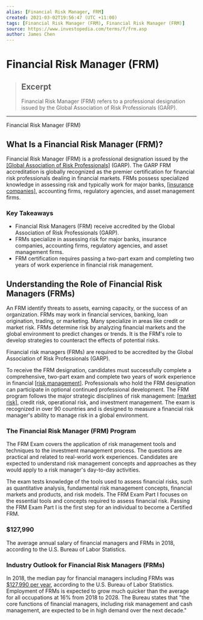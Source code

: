 ```yaml
---
alias: [Financial Risk Manager, FRM]
created: 2021-03-02T19:56:47 (UTC +11:00)
tags: [Financial Risk Manager (FRM), Financial Risk Manager (FRM)]
source: https://www.investopedia.com/terms/f/frm.asp
author: James Chen
---
```


# Financial Risk Manager (FRM)

> ## Excerpt
> Financial Risk Manager (FRM) refers to a professional designation issued by the Global Association of Risk Professionals (GARP).

---

Financial Risk Manager (FRM)
## What Is a Financial Risk Manager (FRM)?

Financial Risk Manager (FRM) is a professional designation issued by the [[Global Association of Risk Professionals]](https://www.garp.org/#!/home) (GARP). The GARP FRM accreditation is globally recognized as the premier certification for financial risk professionals dealing in financial markets. FRMs possess specialized knowledge in assessing risk and typically work for major banks, [[insurance companies]](https://www.investopedia.com/articles/personal-finance/010715/worlds-top-10-insurance-companies.asp), accounting firms, regulatory agencies, and asset management firms.

### Key Takeaways

-   Financial Risk Managers (FRM) receive accredited by the Global Association of Risk Professionals (GARP).
-   FRMs specialize in assessing risk for major banks, insurance companies, accounting firms, regulatory agencies, and asset management firms.
-   FRM certification requires passing a two-part exam and completing two years of work experience in financial risk management.

## Understanding the Role of Financial Risk Managers (FRMs)

An FRM identify threats to assets, earning capacity, or the success of an organization. FRMs may work in financial services, banking, loan origination, trading, or marketing. Many specialize in areas like credit or market risk. FRMs determine risk by analyzing financial markets and the global environment to predict changes or trends. It is the FRM's role to develop strategies to counteract the effects of potential risks.

Financial risk managers (FRMs) are required to be accredited by the Global Association of Risk Professionals (GARP).

To receive the FRM designation, candidates must successfully complete a comprehensive, two-part exam and complete two years of work experience in financial [[risk management]](https://www.investopedia.com/terms/r/riskmanagement.asp). Professionals who hold the FRM designation can participate in optional continued professional development. The FRM program follows the major strategic disciplines of risk management: [[market risk]](https://www.investopedia.com/terms/m/marketrisk.asp), credit risk, operational risk, and investment management. The exam is recognized in over 90 countries and is designed to measure a financial risk manager's ability to manage risk in a global environment.

### The Financial Risk Manager (FRM) Program

The FRM Exam covers the application of risk management tools and techniques to the investment management process. The questions are practical and related to real-world work experiences. Candidates are expected to understand risk management concepts and approaches as they would apply to a risk manager's day-to-day activities.

The exam tests knowledge of the tools used to assess financial risks, such as quantitative analysis, fundamental risk management concepts, financial markets and products, and risk models. The FRM Exam Part I focuses on the essential tools and concepts required to assess financial risk. Passing the FRM Exam Part I is the first step for an individual to become a Certified FRM.

### $127,990

The average annual salary of financial managers and FRMs in 2018, according to the U.S. Bureau of Labor Statistics.

### Industry Outlook for Financial Risk Managers (FRMs)

In 2018, the median pay for financial managers including FRMs was [$127,990 per year](https://www.bls.gov/ooh/management/financial-managers.htm), according to the U.S. Bureau of Labor Statistics. Employment of FRMs is expected to grow much quicker than the average for all occupations at 16% from 2018 to 2028. The Bureau states that "the core functions of financial managers, including risk management and cash management, are expected to be in high demand over the next decade."
